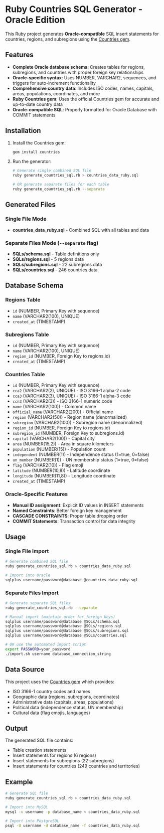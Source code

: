 # Ruby Countries SQL Generator - Oracle Edition

This Ruby project generates **Oracle-compatible** SQL insert statements for countries, regions, and subregions using the [Countries gem](https://github.com/countries/countries).

## Features

- **Complete Oracle database schema**: Creates tables for regions, subregions, and countries with proper foreign key relationships
- **Oracle-specific syntax**: Uses NUMBER, VARCHAR2, sequences, and triggers for auto-increment functionality
- **Comprehensive country data**: Includes ISO codes, names, capitals, areas, populations, coordinates, and more
- **Ruby Countries gem**: Uses the official Countries gem for accurate and up-to-date country data
- **Oracle-compatible SQL**: Properly formatted for Oracle Database with COMMIT statements

## Installation

1. Install the Countries gem:
   ```bash
   gem install countries
   ```

2. Run the generator:
   ```bash
   # Generate single combined SQL file
   ruby generate_countries_sql.rb > countries_data_ruby.sql
   
   # OR generate separate files for each table
   ruby generate_countries_sql.rb --separate
   ```

## Generated Files

### Single File Mode
- **countries_data_ruby.sql** - Combined SQL with all tables and data

### Separate Files Mode (`--separate` flag)
- **SQLs/schema.sql** - Table definitions only
- **SQLs/regions.sql** - 5 regions data
- **SQLs/subregions.sql** - 22 subregions data  
- **SQLs/countries.sql** - 246 countries data

## Database Schema

### Regions Table
- `id` (NUMBER, Primary Key with sequence)
- `name` (VARCHAR2(100), UNIQUE)
- `created_at` (TIMESTAMP)

### Subregions Table
- `id` (NUMBER, Primary Key with sequence)
- `name` (VARCHAR2(100), UNIQUE)
- `region_id` (NUMBER, Foreign Key to regions.id)
- `created_at` (TIMESTAMP)

### Countries Table
- `id` (NUMBER, Primary Key with sequence)
- `cca2` (VARCHAR2(2), UNIQUE) - ISO 3166-1 alpha-2 code
- `cca3` (VARCHAR2(3), UNIQUE) - ISO 3166-1 alpha-3 code
- `ccn3` (VARCHAR2(3)) - ISO 3166-1 numeric code
- `name` (VARCHAR2(100)) - Common name
- `official_name` (VARCHAR2(200)) - Official name
- `region` (VARCHAR2(50)) - Region name (denormalized)
- `subregion` (VARCHAR2(100)) - Subregion name (denormalized)
- `region_id` (NUMBER, Foreign Key to regions.id)
- `subregion_id` (NUMBER, Foreign Key to subregions.id)
- `capital` (VARCHAR2(100)) - Capital city
- `area` (NUMBER(15,2)) - Area in square kilometers
- `population` (NUMBER(15)) - Population count
- `independent` (NUMBER(1)) - Independence status (1=true, 0=false)
- `un_member` (NUMBER(1)) - UN membership status (1=true, 0=false)
- `flag` (VARCHAR2(10)) - Flag emoji
- `latitude` (NUMBER(10,8)) - Latitude coordinate
- `longitude` (NUMBER(11,8)) - Longitude coordinate
- `created_at` (TIMESTAMP)

### Oracle-Specific Features
- **Manual ID assignment**: Explicit ID values in INSERT statements
- **Named Constraints**: Better foreign key management
- **CASCADE CONSTRAINTS**: Proper table dropping order
- **COMMIT Statements**: Transaction control for data integrity

## Usage

### Single File Import
```bash
# Generate combined SQL file
ruby generate_countries_sql.rb > countries_data_ruby.sql

# Import into Oracle
sqlplus username/password@database @countries_data_ruby.sql
```

### Separate Files Import
```bash
# Generate separate SQL files
ruby generate_countries_sql.rb --separate

# Manual import (maintain order for foreign keys)
sqlplus username/password@database @SQLs/schema.sql
sqlplus username/password@database @SQLs/regions.sql
sqlplus username/password@database @SQLs/subregions.sql
sqlplus username/password@database @SQLs/countries.sql

# OR use the automated import script
export PASSWORD=your_password
./import.sh username database_connection_string
```

## Data Source

This project uses the [Countries gem](https://github.com/countries/countries) which provides:
- ISO 3166-1 country codes and names
- Geographic data (regions, subregions, coordinates)
- Administrative data (capitals, areas, populations)
- Political data (independence status, UN membership)
- Cultural data (flag emojis, languages)

## Output

The generated SQL file contains:
- Table creation statements
- Insert statements for regions (6 regions)
- Insert statements for subregions (22 subregions)
- Insert statements for countries (249 countries and territories)

## Example

```bash
# Generate SQL file
ruby generate_countries_sql.rb > countries_data_ruby.sql

# Import into MySQL
mysql -u username -p database_name < countries_data_ruby.sql

# Import into PostgreSQL
psql -U username -d database_name -f countries_data_ruby.sql
```

